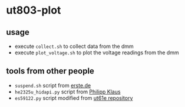 # ut803-plot

## usage
 - execute `collect.sh` to collect data from the dmm
 - execute `plot_voltage.sh` to plot the voltage readings from the dmm

## tools from other people
 - `suspend.sh` script from [erste.de](http://erste.de/UT61/index.html)
 - `he2325u_hidapi.py` script from [Philipp Klaus](https://github.com/pklaus/ut61e_python)
 - `es59122.py` script modified from [ut61e repository](https://github.com/pklaus/ut61e_python)
